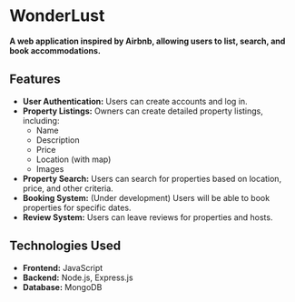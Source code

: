 # WonderLust

**A web application inspired by Airbnb, allowing users to list, search, and book accommodations.**


## Features

* **User Authentication:** Users can create accounts and log in.
* **Property Listings:** Owners can create detailed property listings, including:
    * Name
    * Description
    * Price
    * Location (with map)
    * Images
* **Property Search:** Users can search for properties based on location, price, and other criteria.
* **Booking System:** (Under development) Users will be able to book properties for specific dates.
* **Review System:** Users can leave reviews for properties and hosts.

## Technologies Used

* **Frontend:** JavaScript
* **Backend:** Node.js, Express.js
* **Database:** MongoDB
